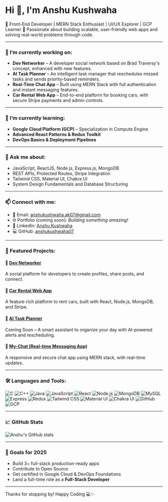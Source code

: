 # Hi 👋, I'm Anshu Kushwaha

🚀 Front-End Developer | MERN Stack Enthusiast | UI/UX Explorer | GCP Learner 
🌟 Passionate about building scalable, user-friendly web apps and solving real-world problems through code.

---

### 🔭 I’m currently working on:

- **Dev Networker** – A developer social network based on Brad Traversy's concept, enhanced with new features.  
- **AI Task Planner** – An intelligent task manager that reschedules missed tasks and sends priority-based reminders.  
- **Real-Time Chat App** – Built using MERN Stack with full authentication and instant messaging features.  
- **Car Rental Web App** – End-to-end platform for booking cars, with secure Stripe payments and admin controls.

---

### 🌱 I’m currently learning:

- **Google Cloud Platform (GCP)** – Specialization in Compute Engine  
- **Advanced React Patterns & Redux Toolkit**  
- **DevOps Basics & Deployment Pipelines**

---

### 💬 Ask me about:

- JavaScript, ReactJS, Node.js, Express.js, MongoDB  
- REST APIs, Protected Routes, Stripe Integration  
- Tailwind CSS, Material UI, Chakra UI  
- System Design Fundamentals and Database Structuring

---

### 📫 Connect with me:

- 📧 Email: anshukushwaha.ak07@gmail.com  
- 🌐 Portfolio (coming soon): *Building something amazing!*  
- 💼 LinkedIn: [Anshu Kushwaha](https://www.linkedin.com/in/anshu-kushwaha-0a0655265/)  
- 💻 GitHub: [anshukushwaha07](https://github.com/anshukushwaha07)

---

### 🚀 Featured Projects:

#### 🔗 [Dev Networker](https://github.com/anshukushwaha07/Dev-Networker)
A social platform for developers to create profiles, share posts, and connect.

#### 🔗 [Car Rental Web App](https://github.com/anshukushwaha07/Car-Rent)
A feature-rich platform to rent cars, built with React, Node.js, MongoDB, and Stripe.

#### 🔗 [AI Task Planner](#)
Coming Soon – A smart assistant to organize your day with AI-powered alerts and rescheduling.

#### 🔗 [My-Chat (Real-time Messaging App)](https://github.com/anshukushwaha07/My-Chat)
A responsive and secure chat app using MERN stack, with real-time updates.

---

### 🛠️ Languages and Tools:

![C](https://img.shields.io/badge/-C-00599C?style=flat-square&logo=c)
![C++](https://img.shields.io/badge/-C++-00599C?style=flat-square&logo=c%2B%2B)
![Java](https://img.shields.io/badge/-Java-007396?style=flat-square&logo=java)
![JavaScript](https://img.shields.io/badge/-JavaScript-F7DF1E?style=flat-square&logo=javascript&logoColor=black)
![React](https://img.shields.io/badge/-React-61DAFB?style=flat-square&logo=react)
![Node.js](https://img.shields.io/badge/-Node.js-339933?style=flat-square&logo=node.js)
![MongoDB](https://img.shields.io/badge/-MongoDB-47A248?style=flat-square&logo=mongodb)
![MySQL](https://img.shields.io/badge/-MySQL-4479A1?style=flat-square&logo=mysql)
![Express](https://img.shields.io/badge/-Express-000000?style=flat-square&logo=express)
![Redux](https://img.shields.io/badge/-Redux-764ABC?style=flat-square&logo=redux)
![Tailwind CSS](https://img.shields.io/badge/-Tailwind%20CSS-38B2AC?style=flat-square&logo=tailwind-css)
![Material UI](https://img.shields.io/badge/-MUI-007FFF?style=flat-square&logo=mui)
![Chakra UI](https://img.shields.io/badge/-Chakra%20UI-319795?style=flat-square&logo=chakra-ui)
![GitHub](https://img.shields.io/badge/-GitHub-181717?style=flat-square&logo=github)
![GCP](https://img.shields.io/badge/-Google%20Cloud-4285F4?style=flat-square&logo=google-cloud)

---

### 📈 GitHub Stats

![Anshu's GitHub stats](https://github-readme-stats.vercel.app/api?username=anshukushwaha07&show_icons=true&theme=radical)

---

### 🎯 Goals for 2025

- Build 3+ full-stack production-ready apps  
- Contribute to Open Source  
- Get certified in Google Cloud & DevOps Foundations  
- Land a full-time role as a **Full-Stack Developer**

---

Thanks for stopping by! Happy Coding 💻✨
